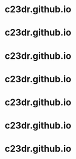 # c23dr.github.io
# c23dr.github.io
# c23dr.github.io
# c23dr.github.io
# c23dr.github.io
# c23dr.github.io
# c23dr.github.io
